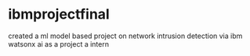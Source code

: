 # ibmprojectfinal
created a ml model based project on network intrusion detection via ibm watsonx ai as a project a intern
